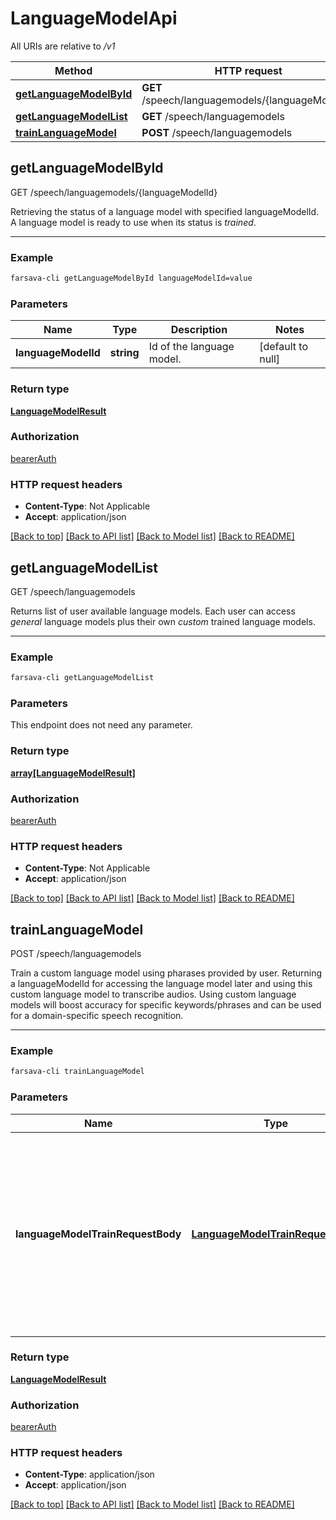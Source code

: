 # LanguageModelApi

All URIs are relative to */v1*

Method | HTTP request | Description
------------- | ------------- | -------------
[**getLanguageModelById**](LanguageModelApi.md#getLanguageModelById) | **GET** /speech/languagemodels/{languageModelId} | GET /speech/languagemodels/{languageModelId}
[**getLanguageModelList**](LanguageModelApi.md#getLanguageModelList) | **GET** /speech/languagemodels | GET /speech/languagemodels
[**trainLanguageModel**](LanguageModelApi.md#trainLanguageModel) | **POST** /speech/languagemodels | POST /speech/languagemodels



## getLanguageModelById

GET /speech/languagemodels/{languageModelId}

Retrieving the status of a language model with specified languageModelId. A language model is ready to use when its status is *trained*.
***

### Example

```bash
farsava-cli getLanguageModelById languageModelId=value
```

### Parameters


Name | Type | Description  | Notes
------------- | ------------- | ------------- | -------------
 **languageModelId** | **string** | Id of the language model. | [default to null]

### Return type

[**LanguageModelResult**](LanguageModelResult.md)

### Authorization

[bearerAuth](../README.md#bearerAuth)

### HTTP request headers

- **Content-Type**: Not Applicable
- **Accept**: application/json

[[Back to top]](#) [[Back to API list]](../README.md#documentation-for-api-endpoints) [[Back to Model list]](../README.md#documentation-for-models) [[Back to README]](../README.md)


## getLanguageModelList

GET /speech/languagemodels

Returns list of user available language models. Each user can access *general* language models plus their own *custom* trained language models.
***

### Example

```bash
farsava-cli getLanguageModelList
```

### Parameters

This endpoint does not need any parameter.

### Return type

[**array[LanguageModelResult]**](LanguageModelResult.md)

### Authorization

[bearerAuth](../README.md#bearerAuth)

### HTTP request headers

- **Content-Type**: Not Applicable
- **Accept**: application/json

[[Back to top]](#) [[Back to API list]](../README.md#documentation-for-api-endpoints) [[Back to Model list]](../README.md#documentation-for-models) [[Back to README]](../README.md)


## trainLanguageModel

POST /speech/languagemodels

Train a custom language model using pharases provided by user. Returning a languageModelId for accessing the language model later and using this custom language model to transcribe audios. Using custom language models will boost accuracy for specific keywords/phrases and can be used for a domain-specific speech recognition.
***

### Example

```bash
farsava-cli trainLanguageModel
```

### Parameters


Name | Type | Description  | Notes
------------- | ------------- | ------------- | -------------
 **languageModelTrainRequestBody** | [**LanguageModelTrainRequestBody**](LanguageModelTrainRequestBody.md) | A json object including a name and a corpora. Corpora is a array of text data to train a custom model. This text data can be keywords/phrases. All values in the array must be a string. Name is an arbitary string you set for the custom language model name. |

### Return type

[**LanguageModelResult**](LanguageModelResult.md)

### Authorization

[bearerAuth](../README.md#bearerAuth)

### HTTP request headers

- **Content-Type**: application/json
- **Accept**: application/json

[[Back to top]](#) [[Back to API list]](../README.md#documentation-for-api-endpoints) [[Back to Model list]](../README.md#documentation-for-models) [[Back to README]](../README.md)


